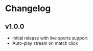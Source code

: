 
# Changelog

## v1.0.0
- Initial release with live sports support
- Auto-play stream on match click
